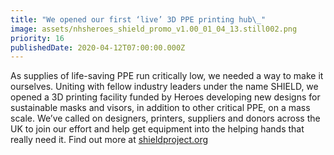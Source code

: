 ```yaml
---
title: "We opened our first ‘live’ 3D PPE printing hub\_"
image: assets/nhsheroes_shield_promo_v1.00_01_04_13.still002.png
priority: 16
publishedDate: 2020-04-12T07:00:00.000Z
---
```

As supplies of life-saving PPE run critically low, we needed a way to make it ourselves. Uniting with fellow industry leaders under the name SHIELD, we opened a 3D printing facility funded by Heroes developing new designs for sustainable masks and visors, in addition to other critical PPE, on a mass scale. We’ve called on designers, printers, suppliers and donors across the UK to join our effort and help get equipment into the helping hands that really need it. Find out more at [shieldproject.org](http://shieldproject.org/)